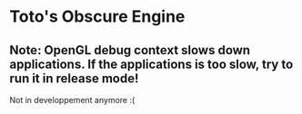 # Toto's Obscure Engine
## Note: OpenGL debug context slows down applications. If the applications is too slow, try to run it in release mode!
Not in developpement anymore :(
